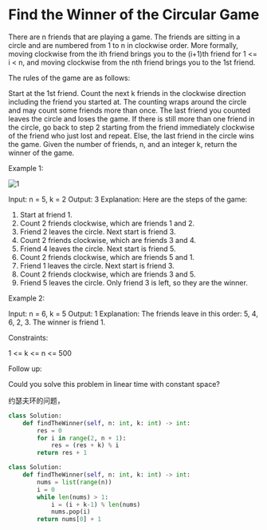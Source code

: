 # Find the Winner of the Circular Game

There are n friends that are playing a game. The friends are sitting in a circle and are numbered from 1 to n in clockwise order. More formally, moving clockwise from the ith friend brings you to the (i+1)th friend for 1 <= i < n, and moving clockwise from the nth friend brings you to the 1st friend.

The rules of the game are as follows:

Start at the 1st friend.
Count the next k friends in the clockwise direction including the friend you started at. The counting wraps around the circle and may count some friends more than once.
The last friend you counted leaves the circle and loses the game.
If there is still more than one friend in the circle, go back to step 2 starting from the friend immediately clockwise of the friend who just lost and repeat.
Else, the last friend in the circle wins the game.
Given the number of friends, n, and an integer k, return the winner of the game.

Example 1:

![1](https://assets.leetcode.com/uploads/2021/03/25/ic234-q2-ex11.png)

Input: n = 5, k = 2
Output: 3
Explanation: Here are the steps of the game:

1) Start at friend 1.
2) Count 2 friends clockwise, which are friends 1 and 2.
3) Friend 2 leaves the circle. Next start is friend 3.
4) Count 2 friends clockwise, which are friends 3 and 4.
5) Friend 4 leaves the circle. Next start is friend 5.
6) Count 2 friends clockwise, which are friends 5 and 1.
7) Friend 1 leaves the circle. Next start is friend 3.
8) Count 2 friends clockwise, which are friends 3 and 5.
9) Friend 5 leaves the circle. Only friend 3 is left, so they are the winner.

Example 2:

Input: n = 6, k = 5
Output: 1
Explanation: The friends leave in this order: 5, 4, 6, 2, 3. The winner is friend 1.

Constraints:

1 <= k <= n <= 500

Follow up:

Could you solve this problem in linear time with constant space?

约瑟夫环的问题，

```python
class Solution:
    def findTheWinner(self, n: int, k: int) -> int:
        res = 0
        for i in range(2, n + 1):
            res = (res + k) % i
        return res + 1
```

```python
class Solution:
    def findTheWinner(self, n: int, k: int) -> int:
        nums = list(range(n))
        i = 0 
        while len(nums) > 1: 
            i = (i + k-1) % len(nums)
            nums.pop(i)
        return nums[0] + 1
```
